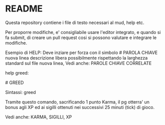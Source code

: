 # README #

Questa repository contiene i file di testo necessari al mud, help etc.

Per proporre modifiche, e' consigliabile usare l'editor integrato, e quando si fa submit, di creare un pull request cosi si possono valutare e integrare le modifiche.

Esempio di HELP: 
Deve inziare per forza con il simbolo 
\#
PAROLA CHIAVE
nuova linea
descrizione libera possibilmente rispettando la larghezza standard sul file
nuova linea,
Vedi anche: PAROLE CHIAVE CORRELATE

help greed:

\#
GREED

Sintassi: greed

Tramite questo comando, sacrificando 1 punto Karma, il pg otterra' un bonus
agli XP ed ai sigilli ottenuti nei successivi 25 minuti (tick) di gioco.

Vedi anche: KARMA, SIGILLI, XP
